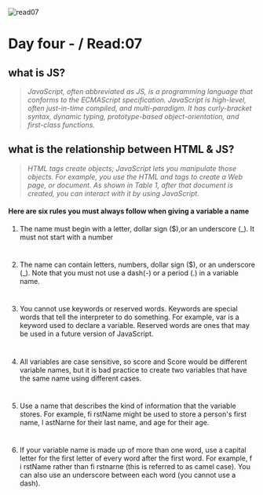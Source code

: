 ![read07](https://fiverr-res.cloudinary.com/images/q_auto,f_auto/gigs2/69897366/original/68662619f76e0457e904a2907fe3879ad066f18d/fix-your-html-css-js-jq-and-bootstrap-code.jpg)

# Day four - / Read:07
## what is JS?
>*JavaScript, often abbreviated as JS, is a programming language that conforms to the ECMAScript specification. JavaScript is high-level, often just-in-time compiled, and multi-paradigm. It has curly-bracket syntax, dynamic typing, prototype-based object-orientation, and first-class functions.*

## what is the relationship between HTML & JS?
>*HTML tags create objects; JavaScript lets you manipulate those objects. For example, you use the HTML <BODY> and </BODY> tags to create a Web page, or document. As shown in Table 1, after that document is created, you can interact with it by using JavaScript.*
#### Here are six rules you must always follow when giving a variable a name
1) The name must begin with
a letter, dollar sign ($),or an
underscore (_). It must not start
with a number
#
2) The name can contain letters,
numbers, dollar sign ($), or an
underscore (_). Note that you
must not use a dash(-) or a
period (.) in a variable name. 
#
3) You cannot use keywords or
reserved words. Keywords
are special words that tell the
interpreter to do something. For
example, var is a keyword used
to declare a variable. Reserved
words are ones that may be used
in a future version of JavaScript. 
#
4)  All variables are case sensitive,
so score and Score would be
different variable names, but
it is bad practice to create two
variables that have the same
name using different cases.
#
5) Use a name that describes the
kind of information that the
variable stores. For example,
fi rstName might be used to
store a person's first name,
l astNarne for their last name,
and age for their age.
#
6) If your variable name is made
up of more than one word, use a
capital letter for the first letter of
every word after the first word.
For example, f i rstName rather
than fi rstnarne (this is referred
to as camel case). You can also
use an underscore between each
word (you cannot use a dash). 
#


 


 

